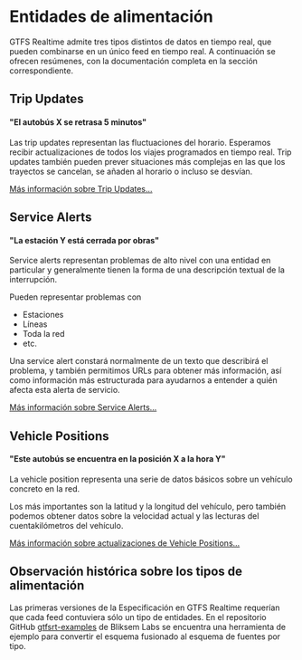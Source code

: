 # Entidades de alimentación

GTFS Realtime admite tres tipos distintos de datos en tiempo real, que pueden combinarse en un único feed en tiempo real. A continuación se ofrecen resúmenes, con la documentación completa en la sección correspondiente.

## Trip Updates

#### "El autobús X se retrasa 5 minutos"

Las trip updates representan las fluctuaciones del horario. Esperamos recibir actualizaciones de todos los viajes programados en tiempo real. Trip updates también pueden prever situaciones más complejas en las que los trayectos se cancelan, se añaden al horario o incluso se desvían.

[Más información sobre Trip Updates...](trip-updates.md)

## Service Alerts

#### "La estación Y está cerrada por obras"

Service alerts representan problemas de alto nivel con una entidad en particular y generalmente tienen la forma de una descripción textual de la interrupción.

Pueden representar problemas con

*   Estaciones
*   Líneas
*   Toda la red
*   etc.

Una service alert constará normalmente de un texto que describirá el problema, y también permitimos URLs para obtener más información, así como información más estructurada para ayudarnos a entender a quién afecta esta alerta de servicio.

[Más información sobre Service Alerts...](service-alerts.md)

## Vehicle Positions

#### "Este autobús se encuentra en la posición X a la hora Y"

La vehicle position representa una serie de datos básicos sobre un vehículo concreto en la red.

Los más importantes son la latitud y la longitud del vehículo, pero también podemos obtener datos sobre la velocidad actual y las lecturas del cuentakilómetros del vehículo.

[Más información sobre actualizaciones de Vehicle Positions...](vehicle-positions.md)

## Observación histórica sobre los tipos de alimentación

Las primeras versiones de la Especificación en GTFS Realtime requerían que cada feed contuviera sólo un tipo de entidades. En el repositorio GitHub [gtfsrt-examples](https://github.com/bliksemlabs/gtfsrt-examples/blob/master/split_by_entitytype.py) de Bliksem Labs se encuentra una herramienta de ejemplo para convertir el esquema fusionado al esquema de fuentes por tipo.
